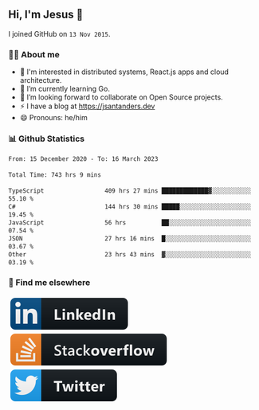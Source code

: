 ## Hi, I'm Jesus 👋

I joined GitHub on `13 Nov 2015`.

<!-- Talking about you -->

### 👨‍💻 About me

- 👦 I'm interested in distributed systems, React.js apps and cloud architecture.
- 🌱 I’m currently learning Go.
- 👯 I’m looking forward to collaborate on Open Source projects.
- ⚡️ I have a blog at <https://jsantanders.dev>
- 😄 Pronouns: he/him

### 📊 Github Statistics

<!--START_SECTION:waka-->

```text
From: 15 December 2020 - To: 16 March 2023

Total Time: 743 hrs 9 mins

TypeScript                 409 hrs 27 mins █████████████▓░░░░░░░░░░░   55.10 %
C#                         144 hrs 30 mins █████░░░░░░░░░░░░░░░░░░░░   19.45 %
JavaScript                 56 hrs          ██░░░░░░░░░░░░░░░░░░░░░░░   07.54 %
JSON                       27 hrs 16 mins  █░░░░░░░░░░░░░░░░░░░░░░░░   03.67 %
Other                      23 hrs 43 mins  ▓░░░░░░░░░░░░░░░░░░░░░░░░   03.19 %
```

<!--END_SECTION:waka-->

### 📢 Find me elsewhere

<p>
  <a target="_blank" href="https://linkedin.com/in/jsantanders">
    <img src="https://github.com/jsantanders/jsantanders/blob/master/img/linkedin.svg" alt="LinkedIn" style="vertical-align:top; margin:4px">
  </a>
  
  <a target="_blank" href="https://stackoverflow.com/users/7318331/jesus-santander">
    <img src="https://github.com/jsantanders/jsantanders/blob/master/img/stackoverflow.svg" alt="StackOverflow" style="vertical-align:top; margin:4px">
  </a>
  
  <a target="_blank" href="http://twitter.com/jsantanders">
    <img src="https://github.com/jsantanders/jsantanders/blob/master/img/twitter.svg" alt="Twitter" style="vertical-align:top; margin:4px">
  </a>
</p>
